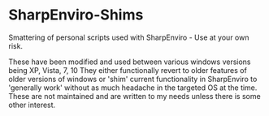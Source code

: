 # SharpEnviro-Shims
Smattering of personal scripts used with SharpEnviro - Use at your own risk.

These have been modified and used between various windows versions being XP, Vista, 7, 10
They either functionally revert to older features of older versions of windows or 'shim'
  current functionality in SharpEnviro to 'generally work' without as much headache in the
  targeted OS at the time. These are not maintained and are written to my needs unless there
  is some other interest.
